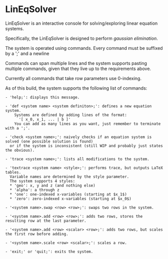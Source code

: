 # LinEqSolver
LinEqSolver is an interactive console for solving/exploring linear equation systems.

Specifically, the LinEqSolver is designed to perform *gaussian elimination*.

The system is operated using commands. Every command must be suffixed by a ';' and a newline

Commands can span multiple lines and the system supports pasting multiple commands, given
that they live up to the requirements above.

Currently all commands that take row parameters use 0-indexing.

As of this build, the system supports the following list of commands:
```
- 'help;': displays this message.

- 'def <system name> <system definiton>;': defines a new equation system.
    Systems are defined by adding lines of the format:
      '[ x_0, x_1, ... | b ]'
    You can add as many lines as you want, just remember to terminate with a ';'.

- 'check <system name>;': naively checks if an equation system is solved (one possible solution is found)
  or if the system is inconsistent (still WIP and probably just states the obvious).

- 'trace <system name>;': lists all modifications to the system.

- 'textrace <system name> <style>;': performs trace, but outputs LaTeX tables.
  Variable names are determined by the style parameter.
  The system supports 4 styles:
  * 'geo': x, y and z (and nothing else)
  * 'alpha': a through z
  * 'one': one-indexed x-variables (starting at $x_1$)
  * 'zero': zero-indexed x-variables (starting at $x_0$)

- '<system name>.swap <row> <row>;': swaps two rows in the system.

- '<system name>.add <row> <row>;': adds two rows, stores the resulting row at the last parameter.

- '<system name>.add <row> <scalar> <row>;': adds two rows, but scales the first row before adding.

- '<system name>.scale <row> <scalar>;': scales a row.

- 'exit;' or 'quit;': exits the system.
```
